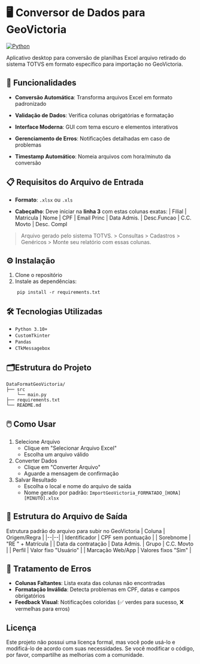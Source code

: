 
# 🖥️ Conversor de Dados para GeoVictoria

  [![Python](https://img.shields.io/badge/Python-3.10%2B-blue)](https://www.python.org/)

Aplicativo desktop para conversão de planilhas Excel arquivo retirado do sistema TOTVS em formato específico para importação no GeoVictoria.

## 🚀 Funcionalidades

-  **Conversão Automática**: Transforma arquivos Excel em formato padronizado

-  **Validação de Dados**: Verifica colunas obrigatórias e formatação

-  **Interface Moderna**: GUI com tema escuro e elementos interativos

-  **Gerenciamento de Erros**: Notificações detalhadas em caso de problemas

-  **Timestamp Automático**: Nomeia arquivos com hora/minuto da conversão

  

## 📋 Requisitos do Arquivo de Entrada

-  **Formato**: `.xlsx` ou `.xls`

-  **Cabeçalho**: Deve iniciar na **linha 3** com estas colunas exatas:
| Filial | Matricula | Nome | CPF | Email Princ | Data Admis. | Desc.Funcao | C.C. Movto | Desc. Compl

> Arquivo gerado pelo sistema TOTVS. > Consultas > Cadastros > Genéricos > Monte seu relatório com essas colunas.

## ⚙️ Instalação
1. Clone o repositório
2. Instale as dependências:

```shell
    pip install -r requirements.txt
```

## 🛠️ Tecnologias Utilizadas
-   `Python 3.10+`
-   `CustomTkinter`
-   `Pandas`
-   `CTkMessagebox`

## 🗂️Estrutura do Projeto
```
DataFormatGeoVictoria/
├── src
	└── main.py
├── requirements.txt
└── README.md
```

## 🖱️ Como Usar

1. Selecione Arquivo
	- Clique em "Selecionar Arquivo Excel"
	- Escolha um arquivo válido
2. Converter Dados
	- Clique em "Converter Arquivo"
	- Aguarde a mensagem de confirmação
3. Salvar Resultado
	- Escolha o local e nome do arquivo de saída
	- Nome gerado por padrão: `ImportGeoVictoria_FORMATADO_[HORA][MINUTO].xlsx`


## 📃 Estrutura do Arquivo de Saída
Estrutura padrão do arquivo para subir no GeoVictoria
| Coluna | Origem/Regra |
|--|--|
| Identificador | CPF sem pontuação |
| Sorebnome | "RE " + Matrícula |
| Data da contratação | Data Admis.
| Grupo | C.C. Movto |
| Perfil | Valor fixo "Usuário" |
| Marcação Web/App | Valores fixos "Sim" |

## 🚨 Tratamento de Erros
-   **Colunas Faltantes**: Lista exata das colunas não encontradas
-   **Formatação Inválida**: Detecta problemas em CPF, datas e campos obrigatórios
-   **Feedback Visual**: Notificações coloridas (✅ verdes para sucesso, ❌ vermelhas para erros)

## Licença
Este projeto não possui uma licença formal, mas você pode usá-lo e modificá-lo de acordo com suas necessidades. Se você modificar o código, por favor, compartilhe as melhorias com a comunidade.
